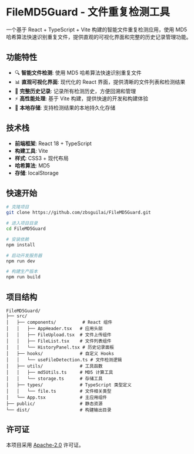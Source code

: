 # FileMD5Guard - 文件重复检测工具

一个基于 React + TypeScript + Vite 构建的智能文件重复检测应用，使用 MD5 哈希算法快速识别重复文件，提供直观的可视化界面和完整的历史记录管理功能。

## 功能特性

- 🔍 **智能文件检测**: 使用 MD5 哈希算法快速识别重复文件
- 📊 **直观可视化界面**: 现代化的 React 界面，提供清晰的文件列表和检测结果
- 📝 **完整历史记录**: 记录所有检测历史，方便回溯和管理
- ⚡ **高性能处理**: 基于 Vite 构建，提供快速的开发和构建体验
- 💾 **本地存储**: 支持检测结果的本地持久化存储

## 技术栈

- **前端框架**: React 18 + TypeScript
- **构建工具**: Vite
- **样式**: CSS3 + 现代布局
- **哈希算法**: MD5
- **存储**: localStorage

## 快速开始

```bash
# 克隆项目
git clone https://github.com/zbsguilai/FileMD5Guard.git

# 进入项目目录
cd FileMD5Guard

# 安装依赖
npm install

# 启动开发服务器
npm run dev

# 构建生产版本
npm run build
```

## 项目结构

```
FileMD5Guard/
├── src/
│   ├── components/          # React 组件
│   │   ├── AppHeader.tsx   # 应用头部
│   │   ├── FileUpload.tsx  # 文件上传组件
│   │   ├── FileList.tsx    # 文件列表组件
│   │   └── HistoryPanel.tsx # 历史记录面板
│   ├── hooks/              # 自定义 Hooks
│   │   └── useFileDetection.ts # 文件检测逻辑
│   ├── utils/              # 工具函数
│   │   ├── md5Utils.ts     # MD5 计算工具
│   │   └── storage.ts      # 存储工具
│   ├── types/              # TypeScript 类型定义
│   │   └── file.ts         # 文件相关类型
│   └── App.tsx             # 主应用组件
├── public/                 # 静态资源
└── dist/                   # 构建输出目录
```

## 许可证

本项目采用 [Apache-2.0](LICENSE) 许可证。
